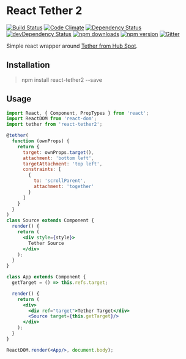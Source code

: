 # React Tether 2

[![Build Status](https://travis-ci.org/gabrielbull/react-tether2.svg?branch=master)](https://travis-ci.org/gabrielbull/react-tether2)
[![Code Climate](https://codeclimate.com/github/gabrielbull/react-tether2/badges/gpa.svg)](https://codeclimate.com/github/gabrielbull/react-tether2)
[![Dependency Status](https://david-dm.org/gabrielbull/react-tether2.svg)](https://david-dm.org/gabrielbull/react-tether2)
[![devDependency Status](https://david-dm.org/gabrielbull/react-tether2/dev-status.svg)](https://david-dm.org/gabrielbull/react-tether2#info=devDependencies)
[![npm downloads](http://img.shields.io/npm/dt/react-tether2.svg)](https://www.npmjs.org/package/react-tether2)
[![npm version](https://img.shields.io/npm/v/react-tether2.svg)](https://www.npmjs.org/package/react-tether2)
[![Gitter](https://badges.gitter.im/Join%20Chat.svg)](https://gitter.im/gabrielbull/react-tether2?utm_source=badge&utm_medium=badge&utm_campaign=pr-badge)

Simple react wrapper around [Tether from Hub Spot](http://github.hubspot.com/tether/).

## Installation

> npm install react-tether2 --save

## Usage

```jsx
import React, { Component, PropTypes } from 'react';
import ReactDOM from 'react-dom';
import tether from 'react-tether2';

@tether(
  function (ownProps) {
    return {
      target: ownProps.target(),
      attachment: 'bottom left',
      targetAttachment: 'top left',
      constraints: [
        {
          to: 'scrollParent',
          attachment: 'together'
        }
      ]
    }
  }
)
class Source extends Component {
  render() {
    return (
      <div style={style}>
        Tether Source
      </div>
    );
  }
}

class App extends Component {
  getTarget = () => this.refs.target;

  render() {
    return (
      <div>
        <div ref="target">Tether Target</div>
        <Source target={this.getTarget}/>
      </div>
    );
  }
}

ReactDOM.render(<App/>, document.body);
```
